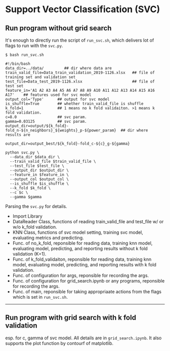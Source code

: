 # Support Vector Classification (SVC)
## Run program without grid search

It's enough to directly run the script of `run_svc.sh`, which delivers lot of flags to run with the `svc.py`.

```
$ bash run_svc.sh

#!/bin/bash
data_dir=../data/         ## dir where data are
train_valid_file=Data_train_validation_2019-1126.xlsx   ## file of training set and validation set
test_file=Data_test_2019-1126.xlsx                      ## file of test set
feature_in='A1 A2 A3 A4 A5 A6 A7 A8 A9 A10 A11 A12 A13 A14 A15 A16 A17'    ## features used for svc model
output_col='Type'      ## output for svc model
is_shuffle=True        ## whether train_valid_file is shuffle 
k_fold=1               ## 1 means no k fold validaiton. >1 means k fold validation. 
c=8.0                  ## svc param.
gamma=0.03125          ## svc param.
output_dir=output/${k_fold}-fold_n-${n_neighbors}_${weights}_p-${power_param}  ## dir where results are 

output_dir=output_best/${k_fold}-fold_c-${c}_g-${gamma}

python svc.py \
  --data_dir $data_dir \
  --train_valid_file $train_valid_file \
  --test_file $test_file \
  --output_dir $output_dir \
  --feature_in $feature_in \
  --output_col $output_col \
  --is_shuffle $is_shuffle \
  --k_fold $k_fold \
  --c $c \
  --gamma $gamma 
```

Parsing the `svc.py` for details.
* Import Library
* DataReader Class, functions of reading train_valid_file and test_file w/ or w/o k_fold validation.
* KNN Class, functions of svc model setting, training svc model, evaluating metrics and predicting.
* Func. of no_k_fold, reponsible for reading data, training knn model, evaluating model, predicting, and reporting results without k fold validation (K=1).
* Func. of k_fold_validaiton, reponsible for reading data, training knn model, evaluating model, predicting, and reporting results with k fold validation. 
* Func. of configuration for args, reponsible for recording the args.
* Func. of configuration for grid_search.ipynb or any programs, reponsible for recording the args.
* Func. of main, reponsible for taking appropriaate actions from the flags which is set in `run_svc.sh`.

---
## Run program with grid search with k fold validation
esp. for c, gamma of svc model.
All details are in `grid_search.ipynb`. It also supports the plot function by contourf of matplotlib.